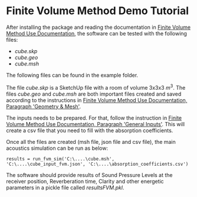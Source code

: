 ﻿# Finite Volume Method Demo Tutorial

After installing the package and reading the documentation in [Finite Volume Method Use Documentation](https://building-acoustics-tu-eindhoven.github.io/Diffusion/Finite%20Volume%20Method%20Use.html), the software can be tested with the following files:
- _cube.skp_
- _cube.geo_
- _cube.msh_

The following files can be found in the example folder.

The file _cube.skp_ is a SketchUp file with a room of volume 3x3x3 $m^3$. The files _cube.geo_ and _cube.msh_ are both important files created and saved according to the instructions in [Finite Volume Method Use Documentation, Paragraph 'Geometry & Mesh'](https://building-acoustics-tu-eindhoven.github.io/Diffusion/Finite%20Volume%20Method%20Use.html#geometry-mesh). 

The inputs needs to be prepared. For that, follow the instruction in [Finite Volume Method Use Documentation, Paragraph 'General Inputs'](https://building-acoustics-tu-eindhoven.github.io/Diffusion/Finite%20Volume%20Method%20Use.html#general-inputs). This will create a csv file that you need to fill with the absorption coefficients.

Once all the files are created (msh file, json file and csv file), the main acoustics simulation can be run as below:

```
results = run_fvm_sim('C:\....\cube.msh', 'C:\....\cube_input_fvm.json', 'C:\....\absorption_coefficients.csv')
```

The software should provide results of Sound Pressure Levels at the receiver position, Reverberation time, Clarity and other energetic parameters in a pickle file called _resultsFVM.pkl_.
